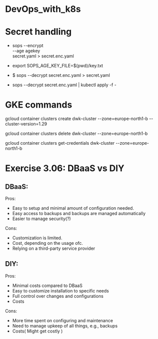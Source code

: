 # DevOps_with_k8s


# Secret handling

- sops --encrypt \
       --age agekey \
       secret.yaml > secret.enc.yaml

- export SOPS_AGE_KEY_FILE=$(pwd)/key.txt

- $ sops --decrypt secret.enc.yaml > secret.yaml
- sops --decrypt secret.enc.yaml | kubectl apply -f -

# GKE commands

gcloud container clusters create dwk-cluster --zone=europe-north1-b --cluster-version=1.29

gcloud container clusters delete dwk-cluster --zone=europe-north1-b

gcloud container clusters get-credentials dwk-cluster --zone=europe-north1-b


# Exercise 3.06: DBaaS vs DIY

## DBaaS:

Pros:
 - Easy to setup and minimal amount of configuration needed.
 - Easy access to backups and backups are managed automatically
 - Easier to manage security(?)

Cons:
 - Customization is limited.
 - Cost, depending on the usage ofc.
 - Relying on a third-party service provider

## DIY:

Pros:
 - Minimal costs compared to DBaaS
 - Easy to customize installation to specific needs
 - Full control over changes and configurations
 - Costs

Cons:
 - More time spent on configuring and maintenance
 - Need to manage upkeep of all things, e.g., backups
 - Costs( Might get costly )